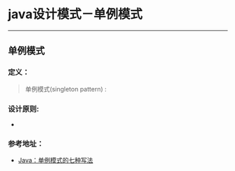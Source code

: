 # java设计模式－单例模式

---

## 单例模式

### 定义：

> 单例模式(singleton pattern) :

> 


### 设计原则:

- 

### 参考地址：

- [Java：单例模式的七种写法](http://www.blogjava.net/kenzhh/archive/2013/03/15/357824.html)




